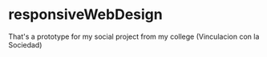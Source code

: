 # responsiveWebDesign
That's a prototype for my social project from my college (Vinculacion con la Sociedad)
